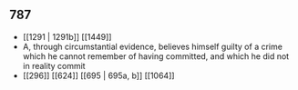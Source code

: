 ## 787
- [[1291 | 1291b]] [[1449]] 
- A, through circumstantial evidence, believes himself guilty of a crime which he cannot remember of having committed, and which he did not in reality commit
- [[296]] [[624]] [[695 | 695a, b]] [[1064]] 

